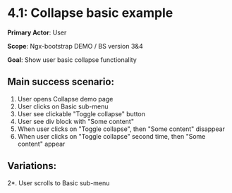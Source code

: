 4.1: Collapse basic example
===========================
**Primary Actor**: User

**Scope**: Ngx-bootstrap DEMO / BS version 3&4

**Goal**: Show user basic collapse functionality

Main success scenario:
----------------------
1. User opens Collapse demo page
2. User clicks on Basic sub-menu
3. User see clickable "Toggle collapse" button
4. User see div block with "Some content"
5. When user clicks on "Toggle collapse", then "Some content" disappear
6. When user clicks on "Toggle collapse" second time, then "Some content" appear

Variations:
-----------
2*. User scrolls to Basic sub-menu
